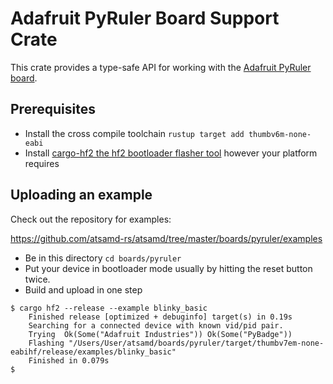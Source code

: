 # Adafruit PyRuler Board Support Crate

This crate provides a type-safe API for working with the [Adafruit PyRuler
board](https://www.adafruit.com/product/4319).

## Prerequisites
* Install the cross compile toolchain `rustup target add thumbv6m-none-eabi`
* Install [cargo-hf2 the hf2 bootloader flasher tool](https://crates.io/crates/cargo-hf2) however your platform requires

## Uploading an example
Check out the repository for examples:

https://github.com/atsamd-rs/atsamd/tree/master/boards/pyruler/examples

* Be in this directory `cd boards/pyruler`
* Put your device in bootloader mode usually by hitting the reset button twice.
* Build and upload in one step
```
$ cargo hf2 --release --example blinky_basic
    Finished release [optimized + debuginfo] target(s) in 0.19s
    Searching for a connected device with known vid/pid pair.
    Trying  Ok(Some("Adafruit Industries")) Ok(Some("PyBadge"))
    Flashing "/Users/User/atsamd/boards/pyruler/target/thumbv7em-none-eabihf/release/examples/blinky_basic"
    Finished in 0.079s
$
```
